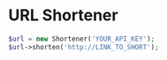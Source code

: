 # URL Shortener

```php
$url = new Shortener('YOUR_API_KEY');
$url->shorten('http://LINK_TO_SHORT');
```
